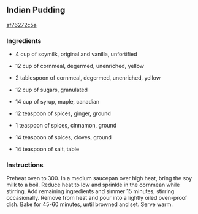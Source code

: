 ## Indian Pudding

[af76272c5a](http://www.food.com/recipe/indian-pudding-264958)

### Ingredients

 - 4 cup of soymilk, original and vanilla, unfortified

 - 12 cup of cornmeal, degermed, unenriched, yellow

 - 2 tablespoon of cornmeal, degermed, unenriched, yellow

 - 12 cup of sugars, granulated

 - 14 cup of syrup, maple, canadian

 - 12 teaspoon of spices, ginger, ground

 - 1 teaspoon of spices, cinnamon, ground

 - 14 teaspoon of spices, cloves, ground

 - 14 teaspoon of salt, table

### Instructions

Preheat oven to 300. In a medium saucepan over high heat, bring the soy milk to a boil. Reduce heat to low and sprinkle in the cornmean while stirring. Add remaining ingredients and simmer 15 minutes, stirring occasionally. Remove from heat and pour into a lightly oiled oven-proof dish. Bake for 45-60 minutes, until browned and set. Serve warm.